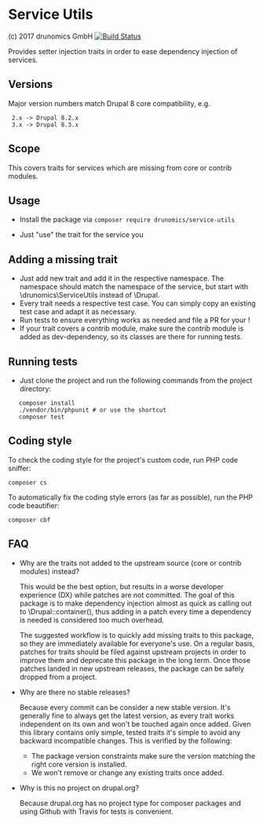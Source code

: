 # Service Utils
(c) 2017 drunomics GmbH
[![Build Status](https://travis-ci.org/drunomics/service-utils.svg?branch=2.x)](https://travis-ci.org/drunomics/service-utils)

Provides setter injection traits in order to ease dependency injection of
services.

## Versions

Major version numbers match Drupal 8 core compatibility, e.g.

     2.x -> Drupal 8.2.x
     3.x -> Drupal 8.3.x
 
## Scope

This covers traits for services which are missing from core or contrib modules.

## Usage

 - Install the package via `composer require drunomics/service-utils`

 - Just "use" the trait for the service you
 
## Adding a missing trait

 - Just add new trait and add it in the respective namespace. The namespace
   should match the namespace of the service, but start with
   \drunomics\ServiceUtils instead of \Drupal.
 - Every trait needs a respective test case. You can simply copy an existing
   test case and adapt it as necessary.
 - Run tests to ensure everything works as needed and file a PR for your !
 - If your trait covers a contrib module, make sure the contrib module is added
   as dev-dependency, so its classes are there for running tests.
   
## Running tests
 - Just clone the project and run the following commands from the project
   directory:
```
   composer install
   ./vendor/bin/phpunit # or use the shortcut
   composer test
```

## Coding style

To check the coding style for the project's custom code, run PHP code sniffer:
    
    composer cs
    
To automatically fix the coding style errors (as far as possible), run the PHP
code beautifier:

    composer cbf

## FAQ

 - Why are the traits not added to the upstream source (core or contrib modules)
   instead?
   
   This would be the best option, but results in a worse developer experience
   (DX) while patches are not committed. The goal of this package is to make
   dependency injection almost as quick as calling out to \Drupal::container(),
   thus adding in a patch every time a dependency is needed is considered too
   much overhead.

   The suggested workflow is to quickly add missing traits to this package, so
   they are immediately available for everyone's use. On a regular basis,
   patches for traits should be filed against upstream projects in order to
   improve them and deprecate this package in the long term. Once those patches
   landed in new upstream releases, the package can be safely dropped from a
   project.
   
 - Why are there no stable releases?
 
   Because every commit can be consider a new stable version. It's generally
   fine to always get the latest version, as every trait works independent on
   its own and won't be touched again once added.
   Given this library contains only simple, tested traits it's simple to avoid
   any backward incompatible changes. This is verified by the following:
   
    - The package version constraints make sure the version matching the right
      core version is installed.
    - We won't remove or change any existing traits once added.

 - Why is this no project on drupal.org?
 
   Because drupal.org has no project type for composer packages and using Github
   with Travis for tests is convenient.
